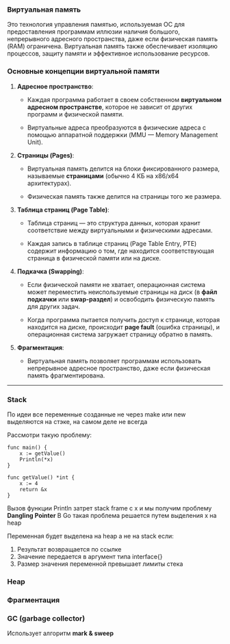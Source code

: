 
### Виртуальная память

Это технология управления памятью, используемая ОС для предоставления программам иллюзии наличия большого, непрерывного адресного пространства, даже если физическая память (RAM) ограничена. Виртуальная память также обеспечивает изоляцию процессов, защиту памяти и эффективное использование ресурсов.

### Основные концепции виртуальной памяти

1. **Адресное пространство**:
    
    - Каждая программа работает в своем собственном **виртуальном адресном пространстве**, которое не зависит от других программ и физической памяти.
        
    - Виртуальные адреса преобразуются в физические адреса с помощью аппаратной поддержки (MMU — Memory Management Unit).
        
2. **Страницы (Pages)**:
    
    - Виртуальная память делится на блоки фиксированного размера, называемые **страницами** (обычно 4 КБ на x86/x64 архитектурах).
        
    - Физическая память также делится на страницы того же размера.
        
3. **Таблица страниц (Page Table)**:
    
    - Таблица страниц — это структура данных, которая хранит соответствие между виртуальными и физическими адресами.
        
    - Каждая запись в таблице страниц (Page Table Entry, PTE) содержит информацию о том, где находится соответствующая страница в физической памяти или на диске.
        
4. **Подкачка (Swapping)**:
    
    - Если физической памяти не хватает, операционная система может переместить неиспользуемые страницы на диск (в **файл подкачки** или **swap-раздел**) и освободить физическую память для других задач.
        
    - Когда программа пытается получить доступ к странице, которая находится на диске, происходит **page fault** (ошибка страницы), и операционная система загружает страницу обратно в память.
        
5. **Фрагментация**:
    
    - Виртуальная память позволяет программам использовать непрерывное адресное пространство, даже если физическая память фрагментирована.


---

### Stack

По идеи все переменные созданные не через make или new выделяются на стэке, на самом деле не всегда

Рассмотри такую проблему:

```
func main() {
	x := getValue()
	Println(*x)
}

func getValue() *int {
	x := 4
	return &x
}
```

Вызов функции Println затрет stack frame с x и мы получим проблему **Dangling Pointer**
В Go такая проблема решается путем выделения x на heap

Переменная будет выделена на heap а не на stack если:
1. Результат возвращается по ссылке
2. Значение передается в аргумент типа interface{}
3. Размер значения переменной превышает лимиты стека

### Heap
### Фрагментация
### GC (garbage collector)

Использует алгоритм **mark & sweep**
